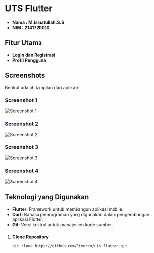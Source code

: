 # UTS Flutter

- **Nama : M.Ismatullah.S.S**
- **NIM : 2141720010**

## Fitur Utama
- **Login dan Registrasi**
- **Profil Pengguna**


## Screenshots
Berikut adalah tampilan dari aplikasi:

### Screenshot 1
![Screenshot 1](assets/image1.png)

### Screenshot 2
![Screenshot 2](assets/image2.png)

### Screenshot 3
![Screenshot 3](assets/image3.png)

### Screenshot 4
![Screenshot 4](assets/image4.png)

## Teknologi yang Digunakan
- **Flutter**: Framework untuk membangun aplikasi mobile.
- **Dart**: Bahasa pemrograman yang digunakan dalam pengembangan aplikasi Flutter.
- **Git**: Versi kontrol untuk manajemen kode sumber.

###
1. **Clone Repository**
   ```bash
   git clone https://github.com/Rimuren/uts_flutter.git
